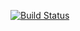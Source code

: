 [![Build Status](https://travis-ci.com/Darsh374/individualProject.svg?branch=master)](https://travis-ci.com/Darsh374/individualProject)
